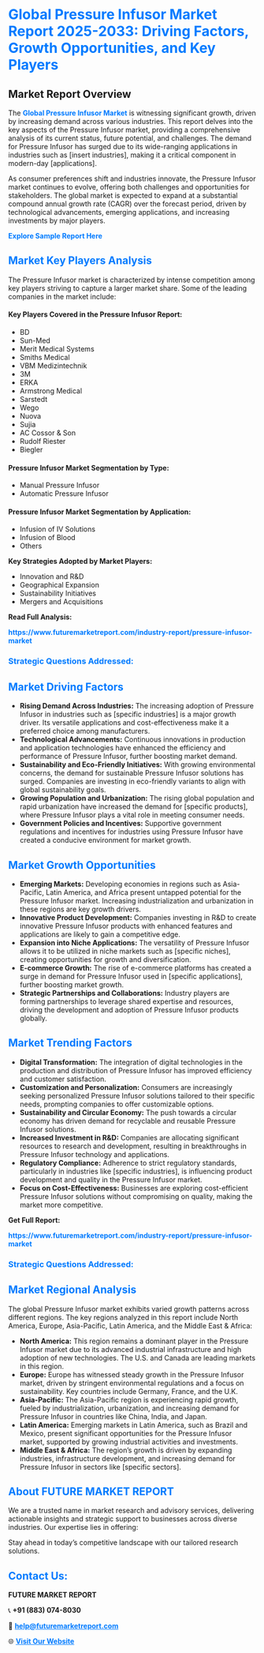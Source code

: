 <h1 style="color: #007BFF;">Global Pressure Infusor Market Report 2025-2033: Driving Factors, Growth Opportunities, and Key Players</h1>

<section id="overview">
<h2>Market Report Overview</h2>
<p>The <a href="https://www.futuremarketreport.com/industry-report/pressure-infusor-market" style="color: #007BFF; text-decoration: none;"><strong>Global Pressure Infusor Market</strong></a> is witnessing significant growth, driven by increasing demand across various industries. This report delves into the key aspects of the Pressure Infusor market, providing a comprehensive analysis of its current status, future potential, and challenges. The demand for Pressure Infusor has surged due to its wide-ranging applications in industries such as [insert industries], making it a critical component in modern-day [applications].</p>
<p>As consumer preferences shift and industries innovate, the Pressure Infusor market continues to evolve, offering both challenges and opportunities for stakeholders. The global market is expected to expand at a substantial compound annual growth rate (CAGR) over the forecast period, driven by technological advancements, emerging applications, and increasing investments by major players.</p>
</section>

<section id="overview">
<p><a href="https://www.futuremarketreport.com/request-sample/reportId=80484" style="color: #007BFF; text-decoration: none;"><strong>Explore Sample Report Here</strong></a></p>
</section>

<section id="key-players">
<h2 style="color: #007BFF;">Market Key Players Analysis</h2>
<p>The Pressure Infusor market is characterized by intense competition among key players striving to capture a larger market share. Some of the leading companies in the market include:</p>
<h4>Key Players Covered in the Pressure Infusor Report:</h4>
<ul><li>BD</li><li>Sun-Med</li><li>Merit Medical Systems</li><li>Smiths Medical</li><li>VBM Medizintechnik</li><li>3M</li><li>ERKA</li><li>Armstrong Medical</li><li>Sarstedt</li><li>Wego</li><li>Nuova</li><li>Sujia</li><li>AC Cossor &amp; Son</li><li>Rudolf Riester</li><li>Biegler</li></ul>
<h4>Pressure Infusor Market Segmentation by Type:</h4>
<ul><li>Manual Pressure Infusor</li><li>Automatic Pressure Infusor</li></ul>

<h4>Pressure Infusor Market Segmentation by Application:</h4>
<ul><li>Infusion of IV Solutions</li><li>Infusion of Blood</li><li>Others</li></ul>
<p><strong>Key Strategies Adopted by Market Players:</strong></p>
<ul>
<li>Innovation and R&D</li>
<li>Geographical Expansion</li>
<li>Sustainability Initiatives</li>
<li>Mergers and Acquisitions</li>
</ul>
</section>

<section>
<p><strong>Read Full Analysis: </strong></p><a href="https://www.futuremarketreport.com/industry-report/pressure-infusor-market" style="color: #007BFF; text-decoration: none;"><strong>https://www.futuremarketreport.com/industry-report/pressure-infusor-market</strong></a>
<h3 style="color: #007BFF;">Strategic Questions Addressed:</h3>
</section>

<section id="driving-factors">
<h2 style="color: #007BFF;">Market Driving Factors</h2>
<ul>
<li><strong>Rising Demand Across Industries:</strong> The increasing adoption of Pressure Infusor in industries such as [specific industries] is a major growth driver. Its versatile applications and cost-effectiveness make it a preferred choice among manufacturers.</li>
<li><strong>Technological Advancements:</strong> Continuous innovations in production and application technologies have enhanced the efficiency and performance of Pressure Infusor, further boosting market demand.</li>
<li><strong>Sustainability and Eco-Friendly Initiatives:</strong> With growing environmental concerns, the demand for sustainable Pressure Infusor solutions has surged. Companies are investing in eco-friendly variants to align with global sustainability goals.</li>
<li><strong>Growing Population and Urbanization:</strong> The rising global population and rapid urbanization have increased the demand for [specific products], where Pressure Infusor plays a vital role in meeting consumer needs.</li>
<li><strong>Government Policies and Incentives:</strong> Supportive government regulations and incentives for industries using Pressure Infusor have created a conducive environment for market growth.</li>
</ul>
</section>

<section id="growth-opportunities">
<h2 style="color: #007BFF;">Market Growth Opportunities</h2>
<ul>
<li><strong>Emerging Markets:</strong> Developing economies in regions such as Asia-Pacific, Latin America, and Africa present untapped potential for the Pressure Infusor market. Increasing industrialization and urbanization in these regions are key growth drivers.</li>
<li><strong>Innovative Product Development:</strong> Companies investing in R&D to create innovative Pressure Infusor products with enhanced features and applications are likely to gain a competitive edge.</li>
<li><strong>Expansion into Niche Applications:</strong> The versatility of Pressure Infusor allows it to be utilized in niche markets such as [specific niches], creating opportunities for growth and diversification.</li>
<li><strong>E-commerce Growth:</strong> The rise of e-commerce platforms has created a surge in demand for Pressure Infusor used in [specific applications], further boosting market growth.</li>
<li><strong>Strategic Partnerships and Collaborations:</strong> Industry players are forming partnerships to leverage shared expertise and resources, driving the development and adoption of Pressure Infusor products globally.</li>
</ul>
</section>

<section id="trending-factors">
<h2 style="color: #007BFF;">Market Trending Factors</h2>
<ul>
<li><strong>Digital Transformation:</strong> The integration of digital technologies in the production and distribution of Pressure Infusor has improved efficiency and customer satisfaction.</li>
<li><strong>Customization and Personalization:</strong> Consumers are increasingly seeking personalized Pressure Infusor solutions tailored to their specific needs, prompting companies to offer customizable options.</li>
<li><strong>Sustainability and Circular Economy:</strong> The push towards a circular economy has driven demand for recyclable and reusable Pressure Infusor solutions.</li>
<li><strong>Increased Investment in R&D:</strong> Companies are allocating significant resources to research and development, resulting in breakthroughs in Pressure Infusor technology and applications.</li>
<li><strong>Regulatory Compliance:</strong> Adherence to strict regulatory standards, particularly in industries like [specific industries], is influencing product development and quality in the Pressure Infusor market.</li>
<li><strong>Focus on Cost-Effectiveness:</strong> Businesses are exploring cost-efficient Pressure Infusor solutions without compromising on quality, making the market more competitive.</li>
</ul>
</section>

<section>
<p><strong>Get Full Report: </strong></p><a href="https://www.futuremarketreport.com/industry-report/pressure-infusor-market" style="color: #007BFF; text-decoration: none;"><strong>https://www.futuremarketreport.com/industry-report/pressure-infusor-market</strong></a>
<h3 style="color: #007BFF;">Strategic Questions Addressed:</h3>
</section>


<section id="regional-analysis">
<h2 style="color: #007BFF;">Market Regional Analysis</h2>
<p>The global Pressure Infusor market exhibits varied growth patterns across different regions. The key regions analyzed in this report include North America, Europe, Asia-Pacific, Latin America, and the Middle East & Africa:</p>
<ul>
<li><strong>North America:</strong> This region remains a dominant player in the Pressure Infusor market due to its advanced industrial infrastructure and high adoption of new technologies. The U.S. and Canada are leading markets in this region.</li>
<li><strong>Europe:</strong> Europe has witnessed steady growth in the Pressure Infusor market, driven by stringent environmental regulations and a focus on sustainability. Key countries include Germany, France, and the U.K.</li>
<li><strong>Asia-Pacific:</strong> The Asia-Pacific region is experiencing rapid growth, fueled by industrialization, urbanization, and increasing demand for Pressure Infusor in countries like China, India, and Japan.</li>
<li><strong>Latin America:</strong> Emerging markets in Latin America, such as Brazil and Mexico, present significant opportunities for the Pressure Infusor market, supported by growing industrial activities and investments.</li>
<li><strong>Middle East & Africa:</strong> The region’s growth is driven by expanding industries, infrastructure development, and increasing demand for Pressure Infusor in sectors like [specific sectors].</li>
</ul>
</section>

<footer>
<h2 style="color: #007BFF;">About FUTURE MARKET REPORT</h2>
<p>We are a trusted name in market research and advisory services, delivering actionable insights and strategic support to businesses across diverse industries. Our expertise lies in offering:</p>

<p>Stay ahead in today’s competitive landscape with our tailored research solutions.</p>

<h2 style="color: #007BFF;">Contact Us:</h2>
<p><strong>FUTURE MARKET REPORT</strong></p>
<p>📞 <strong>+91 (883) 074-8030</strong></p>
<p>📧 <strong><a href="mailto:help@futuremarketreport.com" style="color: #007BFF;">help@futuremarketreport.com</a></strong></p>
<p>🌐 <strong><a href="https://www.futuremarketreport.com/" style="color: #007BFF;">Visit Our Website</a></strong></p>
</footer>